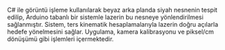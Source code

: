 C# ile görüntü işleme kullanılarak beyaz arka planda siyah nesnenin tespit edilip, Arduino tabanlı bir sistemle lazerin bu nesneye yönlendirilmesi sağlanmıştır. Sistem, ters kinematik hesaplamalarıyla lazerin doğru açılarla hedefe yönelmesini sağlar. Uygulama, kamera kalibrasyonu ve piksel/cm dönüşümü gibi işlemleri içermektedir.
